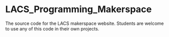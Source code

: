 # LACS_Programming_Makerspace
The source code for the LACS makerspace website.
Students are welcome to use any of this code in their own projects.
